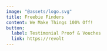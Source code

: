 ```yaml
---
image: "@assets/logo.svg"
title: Freebie Finders
content: We Make Things 100% Off!
button:
  label: Testimonial Proof & Vouches
  link: https://revolt
---
```


